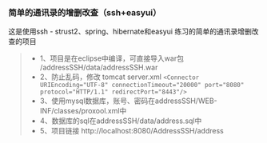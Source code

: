 ### 简单的通讯录的增删改查（ssh+easyui）
这是使用ssh - strust2、spring、hibernate和easyui 练习的简单的通讯录增删改查的项目

> * 1、项目是在eclipse中编译，可直接导入war包 /addressSSH/data/addressSSH.war
> * 2、防止乱码，修改 tomcat server.xml `<Connector URIEncoding="UTF-8" connectionTimeout="20000" port="8080" protocol="HTTP/1.1" redirectPort="8443"/>`
> * 3、使用mysql数据库，账号、密码在addressSSH/WEB-INF/classes/proxool.xml中
> * 4、数据库的sql在addressSSH/data/address.sql中
> * 5、项目链接  http://localhost:8080/AddressSSH/address 
